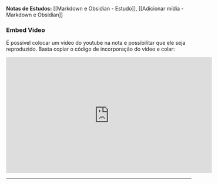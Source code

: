 **Notas de Estudos:** [[Markdown e Obsidian - Estudo]], [[Adicionar mídia - Markdown e Obsidian]]

### Embed Video 
É possível colocar um vídeo do youtube na nota e possibilitar que ele seja reproduzido. Basta copiar o código de incorporação do vídeo e colar:

<iframe width="560" height="315" src="https://www.youtube.com/embed/c6qfrRVUOO8" title="YouTube video player" frameborder="0" allow="accelerometer; autoplay; clipboard-write; encrypted-media; gyroscope; picture-in-picture" allowfullscreen></iframe>





---